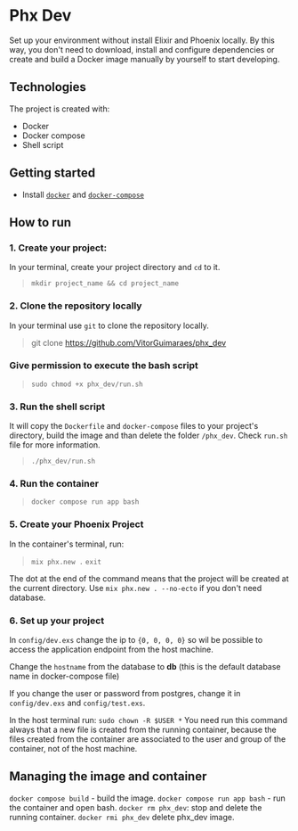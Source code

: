 # Phx Dev 
Set up your environment without install Elixir and Phoenix locally. 
By this way, you don't need to download, install and configure dependencies or create and build a Docker image manually by yourself to start developing.

## Technologies 
The project is created with:
- Docker
- Docker compose
- Shell script

## Getting started
- Install [`docker`](https://docs.docker.com/engine/install/) and [`docker-compose`](https://docs.docker.com/compose/install/)


## How to run 

### 1. Create your project:
In your terminal, create your project directory and `cd` to it.
> `mkdir project_name && cd project_name` 

### 2. Clone the repository locally  
In your terminal use `git` to clone the repository locally.
> git clone https://github.com/VitorGuimaraes/phx_dev

### Give permission to execute the bash script
> `sudo chmod +x phx_dev/run.sh`

### 3. Run the shell script
It will copy the `Dockerfile` and `docker-compose` files to your project's directory, build the image and than delete the folder `/phx_dev`. 
Check `run.sh` file for more information.  
> `./phx_dev/run.sh` 

### 4. Run the container
> `docker compose run app bash`

### 5. Create your Phoenix Project
In the container's terminal, run:
> `mix phx.new .`
> `exit`

The dot at the end of the command means that the project will be created at the current directory. Use `mix phx.new . --no-ecto` if you don't need database.

### 6. Set up your project
In `config/dev.exs` change the ip to `{0, 0, 0, 0}` so wil be possible to access the application endpoint from the host machine.

Change the `hostname` from the database to **db** (this is the default database name in docker-compose file)

If you change the user or password from postgres, change it in `config/dev.exs` and `config/test.exs`.

In the host terminal run: `sudo chown -R $USER *`
You need run this command always that a new file is created from the running container, because the files created from the container are associated to the user and group of the container, not of the host machine. 

## Managing the image and container
`docker compose build` - build the image.
`docker compose run app bash` - run the container and open bash.
`docker rm phx_dev`: stop and delete the running container. 
`docker rmi phx_dev` delete phx_dev image.